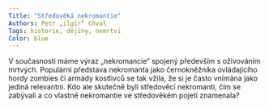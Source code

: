 ```yaml
---
Title: "Středověká nekromantie"
Authors: Petr „ilgir“ Chval
Tags: historie, dějiny, nemrtví
Color: blue
---
```

V současnosti máme výraz „nekromancie“ spojený
především s oživováním mrtvých. Populární
představa nekromanta jako černokněžníka
ovládajícího hordy zombies či armády kostlivců
se tak vžila, že si je často vnímána jako jediná
relevantní. Kdo ale skutečně byli středověcí
nekromanti, čím se zabývali a co vlastně nekromantie
ve středověkém pojetí znamenala?

